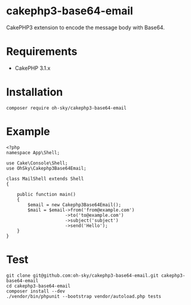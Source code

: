 # cakephp3-base64-email
CakePHP3 extension to encode the message body with Base64.

# Requirements

- CakePHP 3.1.x

# Installation

```
composer require oh-sky/cakephp3-base64-email
```

# Example

```
<?php
namespace App\Shell;

use Cake\Console\Shell;
use OhSky\Cakephp3Base64Email;

class MailShell extends Shell
{

    public function main()
    {
        $email = new Cakephp3Base64Email();
        $mail = $email->from('from@example.com')
                      ->to('to@example.com')
                      ->subject('subject')
                      ->send('Hello');
    }
}
```

# Test

```
git clone git@github.com:oh-sky/cakephp3-base64-email.git cakephp3-base64-email
cd cakephp3-base64-email
composer install --dev
./vendor/bin/phpunit --bootstrap vendor/autoload.php tests
```
